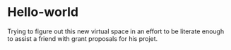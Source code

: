# Hello-world
Trying to figure out this new virtual space in an effort to be literate enough to assist a friend with grant proposals for his projet. 
